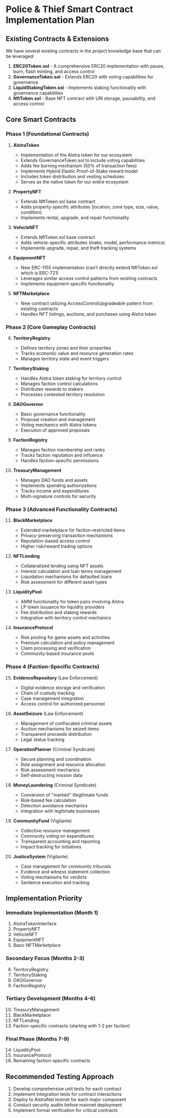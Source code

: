 # Police & Thief Smart Contract Implementation Plan

## Existing Contracts & Extensions

We have several existing contracts in the project knowledge base that can be leveraged:

1. **ERC20Token.sol** - A comprehensive ERC20 implementation with pause, burn, flash minting, and access control
2. **GovernanceToken.sol** - Extends ERC20 with voting capabilities for governance
3. **LiquidStakingToken.sol** - Implements staking functionality with governance capabilities
4. **NftToken.sol** - Base NFT contract with URI storage, pausability, and access control

## Core Smart Contracts

### Phase 1 (Foundational Contracts)

1. **AlstraToken**
   - Implementation of the Alstra token for our ecosystem
   - Extends GovernanceToken.sol to include voting capabilities
   - Adds fee burning mechanism (50% of transaction fees)
   - Implements Hybrid Elastic Proof-of-Stake reward model
   - Includes token distribution and vesting schedules
   - Serves as the native token for our entire ecosystem

2. **PropertyNFT**
   - Extends NftToken.sol base contract
   - Adds property-specific attributes (location, zone type, size, value, condition)
   - Implements rental, upgrade, and repair functionality

3. **VehicleNFT**
   - Extends NftToken.sol base contract
   - Adds vehicle-specific attributes (make, model, performance metrics)
   - Implements upgrade, repair, and theft tracking systems

4. **EquipmentNFT**
   - New ERC-1155 implementation (can't directly extend NftToken.sol which is ERC-721)
   - Leverages similar access control patterns from existing contracts
   - Implements equipment-specific functionality

5. **NFTMarketplace**
   - New contract utilizing AccessControlUpgradeable pattern from existing contracts
   - Handles NFT listings, auctions, and purchases using Alstra token

### Phase 2 (Core Gameplay Contracts)

6. **TerritoryRegistry**
   - Defines territory zones and their properties
   - Tracks economic value and resource generation rates
   - Manages territory state and event triggers

7. **TerritoryStaking**
   - Handles Alstra token staking for territory control
   - Manages faction control calculations
   - Distributes rewards to stakers
   - Processes contested territory resolution

8. **DAOGovernor**
   - Basic governance functionality
   - Proposal creation and management
   - Voting mechanics with Alstra tokens
   - Execution of approved proposals

9. **FactionRegistry**
   - Manages faction membership and ranks
   - Tracks faction reputation and influence
   - Handles faction-specific permissions

10. **TreasuryManagement**
    - Manages DAO funds and assets
    - Implements spending authorizations
    - Tracks income and expenditures
    - Multi-signature controls for security

### Phase 3 (Advanced Functionality Contracts)

11. **BlackMarketplace**
    - Extended marketplace for faction-restricted items
    - Privacy-preserving transaction mechanisms
    - Reputation-based access control
    - Higher risk/reward trading options

12. **NFTLending**
    - Collateralized lending using NFT assets
    - Interest calculation and loan terms management
    - Liquidation mechanisms for defaulted loans
    - Risk assessment for different asset types

13. **LiquidityPool**
    - AMM functionality for token pairs involving Alstra
    - LP token issuance for liquidity providers
    - Fee distribution and staking rewards
    - Integration with territory control mechanics

14. **InsuranceProtocol**
    - Risk pooling for game assets and activities
    - Premium calculation and policy management
    - Claim processing and verification
    - Community-based insurance pools

### Phase 4 (Faction-Specific Contracts)

15. **EvidenceRepository** (Law Enforcement)
    - Digital evidence storage and verification
    - Chain of custody tracking
    - Case management integration
    - Access control for authorized personnel

16. **AssetSeizure** (Law Enforcement)
    - Management of confiscated criminal assets
    - Auction mechanisms for seized items
    - Transparent proceeds distribution
    - Legal status tracking

17. **OperationPlanner** (Criminal Syndicate)
    - Secure planning and coordination
    - Role assignment and resource allocation
    - Risk assessment mechanics
    - Self-destructing mission data

18. **MoneyLaundering** (Criminal Syndicate)
    - Conversion of "marked" illegitimate funds
    - Risk-based fee calculation
    - Detection avoidance mechanics
    - Integration with legitimate businesses

19. **CommunityFund** (Vigilante)
    - Collective resource management
    - Community voting on expenditures
    - Transparent accounting and reporting
    - Impact tracking for initiatives

20. **JusticeSystem** (Vigilante)
    - Case management for community tribunals
    - Evidence and witness statement collection
    - Voting mechanisms for verdicts
    - Sentence execution and tracking

## Implementation Priority

### Immediate Implementation (Month 1)
1. AlstraTokenInterface
2. PropertyNFT
3. VehicleNFT
4. EquipmentNFT
5. Basic NFTMarketplace

### Secondary Focus (Months 2-3)
6. TerritoryRegistry
7. TerritoryStaking
8. DAOGovernor
9. FactionRegistry

### Tertiary Development (Months 4-6)
10. TreasuryManagement
11. BlackMarketplace
12. NFTLending
13. Faction-specific contracts (starting with 1-2 per faction)

### Final Phase (Months 7-9)
14. LiquidityPool
15. InsuranceProtocol
16. Remaining faction-specific contracts

## Recommended Testing Approach

1. Develop comprehensive unit tests for each contract
2. Implement integration tests for contract interactions
3. Deploy to AlstraNet testnet for each major component
4. Conduct security audits before mainnet deployment
5. Implement formal verification for critical contracts
